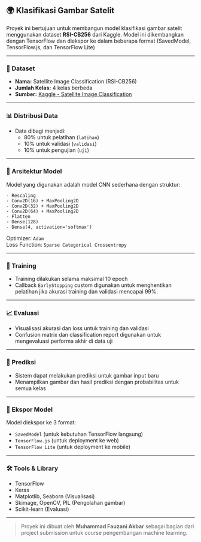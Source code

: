 ## 🌍 Klasifikasi Gambar Satelit

Proyek ini bertujuan untuk membangun model klasifikasi gambar satelit menggunakan dataset **RSI-CB256** dari Kaggle. Model ini dikembangkan dengan TensorFlow dan diekspor ke dalam beberapa format (SavedModel, TensorFlow\.js, dan TensorFlow Lite)

---

### 📁 Dataset

- **Nama:** Satellite Image Classification (RSI-CB256)
- **Jumlah Kelas:** 4 kelas berbeda
- **Sumber:** [Kaggle - Satellite Image Classification](https://www.kaggle.com/datasets/mahmoudreda55/satellite-image-classification)

---

### 📊 Distribusi Data

- Data dibagi menjadi:
  - 80% untuk pelatihan (`latihan`)
  - 10% untuk validasi (`validasi`)
  - 10% untuk pengujian (`uji`)

---

### 🧪 Arsitektur Model

Model yang digunakan adalah model CNN sederhana dengan struktur:

```
- Rescaling
- Conv2D(16) + MaxPooling2D
- Conv2D(32) + MaxPooling2D
- Conv2D(64) + MaxPooling2D
- Flatten
- Dense(128)
- Dense(4, activation='softmax')
```

Optimizer: `Adam`\
Loss Function: `Sparse Categorical Crossentropy`

---

### 🔀 Training

- Training dilakukan selama maksimal 10 epoch
- Callback `EarlyStopping` custom digunakan untuk menghentikan pelatihan jika akurasi training dan validasi mencapai 99%.

---

### 📈 Evaluasi

- Visualisasi akurasi dan loss untuk training dan validasi
- Confusion matrix dan classification report digunakan untuk mengevaluasi performa akhir di data uji

---

### 🔮 Prediksi

- Sistem dapat melakukan prediksi untuk gambar input baru
- Menampilkan gambar dan hasil prediksi dengan probabilitas untuk semua kelas

---

### 💾 Ekspor Model

Model diekspor ke 3 format:

- `SavedModel` (untuk kebutuhan TensorFlow langsung)
- `TensorFlow.js` (untuk deployment ke web)
- `TensorFlow Lite` (untuk deployment ke mobile)

---

### 🛠 Tools & Library

- TensorFlow
- Keras
- Matplotlib, Seaborn (Visualisasi)
- Skimage, OpenCV, PIL (Pengolahan gambar)
- Scikit-learn (Evaluasi)

---

> Proyek ini dibuat oleh **Muhammad Fauzani Akbar** sebagai bagian dari project submission untuk course pengembangan machine learning. 


